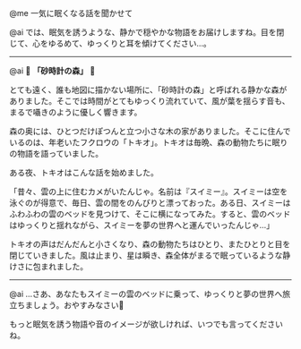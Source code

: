 @me 一気に眠くなる話を聞かせて

@ai では、眠気を誘うような、静かで穏やかな物語をお届けしますね。目を閉じて、心をゆるめて、ゆっくりと耳を傾けてください…。

---

@ai 🌙 **「砂時計の森」** 🌲

とても遠く、誰も地図に描かない場所に、「砂時計の森」と呼ばれる静かな森がありました。そこでは時間がとてもゆっくり流れていて、風が葉を揺らす音も、まるで囁きのように優しく響きます。

森の奥には、ひとつだけぽつんと立つ小さな木の家がありました。そこに住んでいるのは、年老いたフクロウの「トキオ」。トキオは毎晩、森の動物たちに眠りの物語を語っていました。

ある夜、トキオはこんな話を始めました。

「昔々、雲の上に住むカメがいたんじゃ。名前は『スイミー』。スイミーは空を泳ぐのが得意で、毎日、雲の間をのんびりと漂っておった。ある日、スイミーはふわふわの雲のベッドを見つけて、そこに横になってみた。すると、雲のベッドはゆっくりと揺れながら、スイミーを夢の世界へと運んでいったんじゃ…」

トキオの声はだんだんと小さくなり、森の動物たちはひとり、またひとりと目を閉じていきました。風は止まり、星は瞬き、森全体がまるで眠っているような静けさに包まれました。

---

@ai …さあ、あなたもスイミーの雲のベッドに乗って、ゆっくりと夢の世界へ旅立ちましょう。おやすみなさい🌌

もっと眠気を誘う物語や音のイメージが欲しければ、いつでも言ってくださいね。

